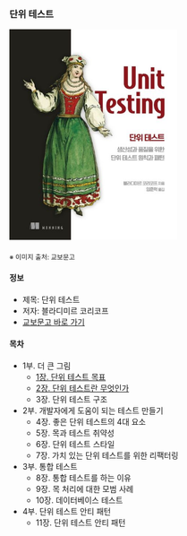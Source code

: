 ### 단위 테스트

<img src="thumbnail.jpg" width="300">

<sub>※ 이미지 출처: 교보문고</sub>

#### 정보
- 제목: 단위 테스트
- 저자: 블라디미르 코리코프
- [교보문고 바로 가기](https://product.kyobobook.co.kr/detail/S000001805070)


#### 목차
- 1부. 더 큰 그림
  - [1장. 단위 테스트 목표](chapter01/README.md)
  - [2장. 단위 테스트란 무엇인가](chapter02/README.md)
  - 3장. 단위 테스트 구조
- 2부. 개발자에게 도움이 되는 테스트 만들기
  - 4장. 좋은 단위 테스트의 4대 요소
  - 5장. 목과 테스트 취약성
  - 6장. 단위 테스트 스타일
  - 7장. 가치 있는 단위 테스트를 위한 리팩터링
- 3부. 통합 테스트
  - 8장. 통합 테스트를 하는 이유
  - 9장. 목 처리에 대한 모범 사례
  - 10장. 데이터베이스 테스트
- 4부. 단위 테스트 안티 패턴
  - 11장. 단위 테스트 안티 패턴
